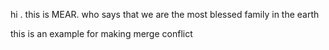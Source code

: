 hi . this is MEAR. who says that we are the most blessed family in the earth


this is an example for making merge conflict

